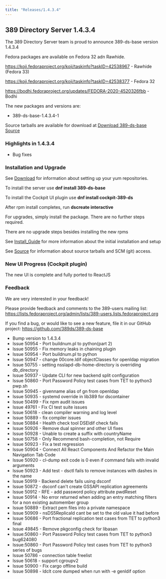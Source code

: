 ```yaml
---
title: "Releases/1.4.3.4"
---
```


389 Directory Server 1.4.3.4
-----------------------------

The 389 Directory Server team is proud to announce 389-ds-base version 1.4.3.4

Fedora packages are available on Fedora 32 adn Rawhide.

<https://koji.fedoraproject.org/koji/taskinfo?taskID=42538967> - Rawhide (Fedora 33)

<https://koji.fedoraproject.org/koji/taskinfo?taskID=42538377> - Fedora 32

<https://bodhi.fedoraproject.org/updates/FEDORA-2020-4520326fbb> - Bodhi


The new packages and versions are:

- 389-ds-base-1.4.3.4-1

Source tarballs are available for download at [Download 389-ds-base Source](https://releases.pagure.org/389-ds-base/389-ds-base-1.4.3.4.tar.bz2)

### Highlights in 1.4.3.4

- Bug fixes

### Installation and Upgrade 

See [Download](../download.html) for information about setting up your yum repositories.

To install the server use **dnf install 389-ds-base**

To install the Cockpit UI plugin use **dnf install cockpit-389-ds**

After rpm install completes, run **dscreate interactive**

For upgrades, simply install the package.  There are no further steps required.

There are no upgrade steps besides installing the new rpms 

See [Install\_Guide](../howto/howto-install-389.html) for more information about the initial installation and setup

See [Source](../development/source.html) for information about source tarballs and SCM (git) access.

### New UI Progress (Cockpit plugin)

The new UI is complete and fully ported to ReactJS

### Feedback

We are very interested in your feedback!

Please provide feedback and comments to the 389-users mailing list: <https://lists.fedoraproject.org/admin/lists/389-users.lists.fedoraproject.org>

If you find a bug, or would like to see a new feature, file it in our GitHub project: <https://github.com/389ds/389-ds-base>

- Bump version to 1.4.3.4
- Issue 50954 - Port buildnum.pl to python(part 2)
- Issue 50955 - Fix memory leaks in chaining plugin
- Issue 50954 - Port buildnum.pl to python
- Issue 50947 - change 00core.ldif objectClasses for openldap migration
- Issue 50755 - setting nsslapd-db-home-directory is overriding db_directory
- Issue 50937 - Update CLI for new backend split configuration
- Issue 50860 - Port Password Policy test cases from TET to python3 pwp.sh
- Issue 50945 - givenname alias of gn from openldap
- Issue 50935 - systemd override in lib389 for dscontainer
- Issue 50499 - Fix npm audit issues
- Issue 49761 - Fix CI test suite issues
- Issue 50618 - clean compiler warning and log level
- Issue 50889 - fix compiler issues
- Issue 50884 - Health check tool DSEldif check fails
- Issue 50926 - Remove dual spinner and other UI fixes
- Issue 50928 - Unable to create a suffix with countryName
- Issue 50758 - Only Recommend bash-completion, not Require
- Issue 50923 - Fix a test regression
- Issue 50904 - Connect All React Components And Refactor the Main Navigation Tab Code
- Issue 50920 - cl-dump exit code is 0 even if command fails with invalid arguments
- Issue 50923 - Add test - dsctl fails to remove instances with dashes in the name
- Issue 50919 - Backend delete fails using dsconf
- Issue 50872 - dsconf can't create GSSAPI replication agreements
- Issue 50912 - RFE - add password policy attribute pwdReset
- Issue 50914 - No error returned when adding an entry matching filters for a non existing automember group
- Issue 50889 - Extract pem files into a private namespace
- Issue 50909 - nsDS5ReplicaId cant be set to the old value it had before
- Issue 50686 - Port fractional replication test cases from TET to python3 final
- Issue 49845 - Remove pkgconfig check for libasan
- Issue:50860 - Port Password Policy test cases from TET to python3 bug624080
- Issue:50860 - Port Password Policy test cases from TET to python3 series of bugs
- Issue 50786 - connection table freelist
- Issue 50618 - support cgroupv2
- Issue 50900 - Fix cargo offline build
- Issue 50898 - ldclt core dumped when run with -e genldif option


